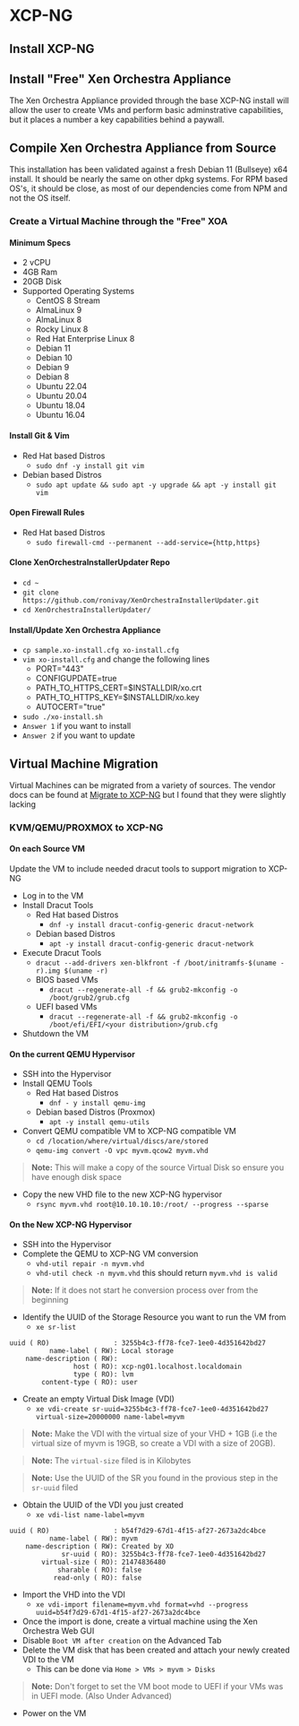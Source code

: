 # XCP-NG

## Install XCP-NG

## Install "Free" Xen Orchestra Appliance
The Xen Orchestra Appliance provided through the base XCP-NG install will allow the user to create VMs and perform basic adminstrative capabilities, but it places a number a key capabilities behind a paywall.

## Compile Xen Orchestra Appliance from Source
This installation has been validated against a fresh Debian 11 (Bullseye) x64 install. It should be nearly the same on other dpkg systems. For RPM based OS's, it should be close, as most of our dependencies come from NPM and not the OS itself.

### Create a Virtual Machine through the "Free" XOA
#### Minimum Specs
- 2 vCPU
- 4GB Ram
- 20GB Disk
- Supported Operating Systems
    - CentOS 8 Stream
    - AlmaLinux 9
    - AlmaLinux 8
    - Rocky Linux 8
    - Red Hat Enterprise Linux 8
    - Debian 11
    - Debian 10
    - Debian 9
    - Debian 8
    - Ubuntu 22.04
    - Ubuntu 20.04
    - Ubuntu 18.04
    - Ubuntu 16.04

#### Install Git & Vim
- Red Hat based Distros
    - `sudo dnf -y install git vim`
- Debian based Distros
    - `sudo apt update && sudo apt -y upgrade && apt -y install git vim`

#### Open Firewall Rules
- Red Hat based Distros
    - `sudo firewall-cmd --permanent --add-service={http,https}`

#### Clone XenOrchestraInstallerUpdater Repo
- `cd ~`
- `git clone https://github.com/ronivay/XenOrchestraInstallerUpdater.git`
- `cd XenOrchestraInstallerUpdater/`

#### Install/Update Xen Orchestra Appliance
- `cp sample.xo-install.cfg xo-install.cfg`
- `vim xo-install.cfg` and change the following lines
    - PORT="443"
    - CONFIGUPDATE=true
    - PATH_TO_HTTPS_CERT=$INSTALLDIR/xo.crt
    - PATH_TO_HTTPS_KEY=$INSTALLDIR/xo.key
    - AUTOCERT="true"
- `sudo ./xo-install.sh`
- `Answer 1` if you want to install
- `Answer 2` if you want to update

## Virtual Machine Migration
Virtual Machines can be migrated from a variety of sources. The vendor docs can be found at [Migrate to XCP-NG](https://xcp-ng.org/docs/migratetoxcpng.html) but I found that they were slightly lacking

### KVM/QEMU/PROXMOX to XCP-NG
#### **On each Source VM**
Update the VM to include needed dracut tools to support migration to XCP-NG
- Log in to the VM
- Install Dracut Tools
    - Red Hat based Distros
        - `dnf -y install dracut-config-generic dracut-network`
    - Debian based Distros
        - `apt -y install dracut-config-generic dracut-network`
- Execute Dracut Tools
    - `dracut --add-drivers xen-blkfront -f /boot/initramfs-$(uname -r).img $(uname -r)`
    - BIOS based VMs
        - `dracut --regenerate-all -f && grub2-mkconfig -o /boot/grub2/grub.cfg`
    - UEFI based VMs
        - `dracut --regenerate-all -f && grub2-mkconfig -o /boot/efi/EFI/<your distribution>/grub.cfg`
- Shutdown the VM

#### **On the current QEMU Hypervisor**
- SSH into the Hypervisor
- Install QEMU Tools
    - Red Hat based Distros
        - `dnf - y install qemu-img`
    - Debian based Distros (Proxmox)
        - `apt -y install qemu-utils`
- Convert QEMU compatible VM to XCP-NG compatible VM
    - `cd /location/where/virtual/discs/are/stored`
    - `qemu-img convert -O vpc myvm.qcow2 myvm.vhd`

>**Note:** This will make a copy of the source Virtual Disk so ensure you have enough disk space

- Copy the new VHD file to the new XCP-NG hypervisor
    - `rsync myvm.vhd root@10.10.10.10:/root/ --progress --sparse`

#### **On the New XCP-NG Hypervisor**
- SSH into the Hypervisor
- Complete the QEMU to XCP-NG VM conversion
    - `vhd-util repair -n myvm.vhd`
    - `vhd-util check -n myvm.vhd` this should return `myvm.vhd is valid`
>**Note:** If it does not start he conversion process over from the beginning
- Identify the UUID of the Storage Resource you want to run the VM from
    - `xe sr-list`
```
uuid ( RO)                : 3255b4c3-ff78-fce7-1ee0-4d351642bd27
          name-label ( RW): Local storage
    name-description ( RW): 
                host ( RO): xcp-ng01.localhost.localdomain
                type ( RO): lvm
        content-type ( RO): user

```
- Create an empty Virtual Disk Image (VDI)
    - `xe vdi-create sr-uuid=3255b4c3-ff78-fce7-1ee0-4d351642bd27 virtual-size=20000000 name-label=myvm`
>**Note:** Make the VDI with the virtual size of your VHD + 1GB (i.e the virtual size of myvm is 19GB, so create a VDI with a size of 20GB).

>**Note:** The `virtual-size` filed is in Kilobytes

>**Note:** Use the UUID of the SR you found in the provious step in the `sr-uuid` filed

- Obtain the UUID of the VDI you just created
    - `xe vdi-list name-label=myvm`
```
uuid ( RO)                : b54f7d29-67d1-4f15-af27-2673a2dc4bce
          name-label ( RW): myvm
    name-description ( RW): Created by XO
             sr-uuid ( RO): 3255b4c3-ff78-fce7-1ee0-4d351642bd27
        virtual-size ( RO): 21474836480
            sharable ( RO): false
           read-only ( RO): false
```
- Import the VHD into the VDI
    - `xe vdi-import filename=myvm.vhd format=vhd --progress uuid=b54f7d29-67d1-4f15-af27-2673a2dc4bce`
- Once the import is done, create a virtual machine using the Xen Orchestra Web GUI
- Disable `Boot VM after creation` on the Advanced Tab
- Delete the VM disk that has been created and attach your newly created VDI to the VM
    - This can be done via `Home > VMs > myvm > Disks`
>**Note:** Don't forget to set the VM boot mode to UEFI if your VMs was in UEFI mode. (Also Under Advanced)
- Power on the VM
